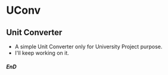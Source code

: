 # UConv
## Unit Converter
- A simple Unit Converter only for University Project purpose.
- I'll keep working on it.
##### EnD
